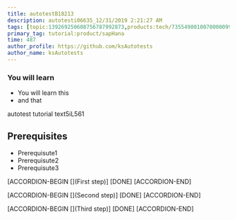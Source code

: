 ```yaml
---
title: autotestB18213
description: autotesti06635_12/31/2019 2:21:27 AM
tags: [topic:139269250608756787992873,products:tech/73554900100700000996,tutorial:experience/advanced]
primary_tag: tutorial:product/sapHana
time: 487
author_profile: https://github.com/ksAutotests
author_name: ksAutotests
---
```

### You will learn
- You will learn this
- and that

autotest tutorial text5iL561

## Prerequisites
- Prerequisute1
- Prerequisute2
- Prerequisute3

[ACCORDION-BEGIN [](First step)]
[DONE]
[ACCORDION-END]

[ACCORDION-BEGIN [](Second step)]
[DONE]
[ACCORDION-END]

[ACCORDION-BEGIN [](Third step)]
[DONE]
[ACCORDION-END]

